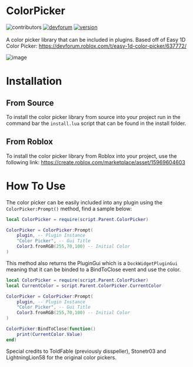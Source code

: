 # ColorPicker
![contributors](https://img.shields.io/badge/contributors-4-purple)
<a href="https://devforum.roblox.com/t/easy-1d-color-picker/637772/">![devforum](https://img.shields.io/badge/original-devforum-blue)</a>
<a href="https://create.roblox.com/marketplace/asset/15969604603">![version](https://img.shields.io/badge/model-marketplace-green)</a>
<br>
<br>
A color picker library that can be included in plugins. Based off of Easy 1D Color Picker: https://devforum.roblox.com/t/easy-1d-color-picker/637772/

![image](https://github.com/010DevX101/ColorPicker/assets/63361968/a7f5fb39-071f-4c70-8344-a6fd4cb9b3bf)

# Installation
## From Source
To install the color picker library from source into your project run in the command bar the `install.lua` script that can be found in the install folder.

## From Roblox
To install the color picker library from Roblox into your project, use the following link: https://create.roblox.com/marketplace/asset/15969604603

# How To Use
The color picker can be easily included into any plugin using the `ColorPicker:Prompt()` method, find a sample below:
```lua
local ColorPicker = require(script.Parent.ColorPicker)

ColorPicker = ColorPicker:Prompt(
    plugin, -- Plugin Instance
    "Color Picker", -- Gui Title
    Color3.fromRGB(255,70,100) -- Initial Color
)
```

This method also returns the PluginGui which is a `DockWidgetPluginGui` meaning that it can be binded to a BindToClose event and use the color.
```lua
local ColorPicker = require(script.Parent.ColorPicker)
local CurrentColor = script.Parent.ColorPicker.CurrentColor

ColorPicker = ColorPicker:Prompt(
    plugin, -- Plugin Instance
    "Color Picker", -- Gui Title
    Color3.fromRGB(255,70,100) -- Initial Color
)

ColorPicker:BindToClose(function()
    print(CurrentColor.Value)
end)
```

Special credits to ToldFable (previously disspeller), Stonetr03 and LightningLion58 for the original color pickers.
